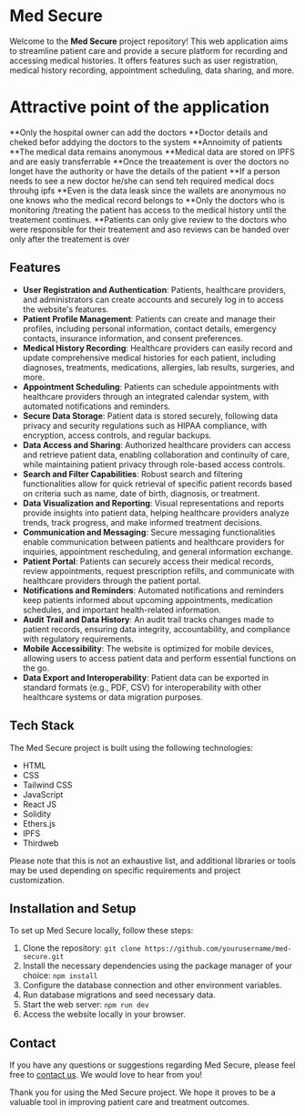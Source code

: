 # Med Secure

Welcome to the **Med Secure** project repository! This web application aims to streamline patient care and provide a secure platform for recording and accessing medical histories. It offers features such as user registration, medical history recording, appointment scheduling, data sharing, and more.


# Attractive point of the application

**Only the hospital owner can add the doctors
**Doctor details and cheked befor addying the doctors to the system
**Annoimity of patients 
**The medical data remains anonymous
**Medical data are stored on IPFS and are easiy transferrable
**Once the treaatement is over the doctors no longet have the authority or have the details of the patient
**If a person needs to see a new doctor he/she can send teh required medical docs throuhg ipfs
**Even is the data leask since the wallets are anonymous no one knows who the medical record belongs to
**Only the doctors who is monitoring /treating the patient has access to the medical history until the treatement continues.
**Patients can only give review to the doctors who were responsible for their treatement and aso reviews can be handed over only after the treatement is over
## Features

- **User Registration and Authentication**: Patients, healthcare providers, and administrators can create accounts and securely log in to access the website's features.
- **Patient Profile Management**: Patients can create and manage their profiles, including personal information, contact details, emergency contacts, insurance information, and consent preferences.
- **Medical History Recording**: Healthcare providers can easily record and update comprehensive medical histories for each patient, including diagnoses, treatments, medications, allergies, lab results, surgeries, and more.
- **Appointment Scheduling**: Patients can schedule appointments with healthcare providers through an integrated calendar system, with automated notifications and reminders.
- **Secure Data Storage**: Patient data is stored securely, following data privacy and security regulations such as HIPAA compliance, with encryption, access controls, and regular backups.
- **Data Access and Sharing**: Authorized healthcare providers can access and retrieve patient data, enabling collaboration and continuity of care, while maintaining patient privacy through role-based access controls.
- **Search and Filter Capabilities**: Robust search and filtering functionalities allow for quick retrieval of specific patient records based on criteria such as name, date of birth, diagnosis, or treatment.
- **Data Visualization and Reporting**: Visual representations and reports provide insights into patient data, helping healthcare providers analyze trends, track progress, and make informed treatment decisions.
- **Communication and Messaging**: Secure messaging functionalities enable communication between patients and healthcare providers for inquiries, appointment rescheduling, and general information exchange.
- **Patient Portal**: Patients can securely access their medical records, review appointments, request prescription refills, and communicate with healthcare providers through the patient portal.
- **Notifications and Reminders**: Automated notifications and reminders keep patients informed about upcoming appointments, medication schedules, and important health-related information.
- **Audit Trail and Data History**: An audit trail tracks changes made to patient records, ensuring data integrity, accountability, and compliance with regulatory requirements.
- **Mobile Accessibility**: The website is optimized for mobile devices, allowing users to access patient data and perform essential functions on the go.
- **Data Export and Interoperability**: Patient data can be exported in standard formats (e.g., PDF, CSV) for interoperability with other healthcare systems or data migration purposes.

## Tech Stack

The Med Secure project is built using the following technologies:

  - HTML
  - CSS
  - Tailwind CSS
  - JavaScript
  - React JS
  - Solidity
  - Ethers.js
  - IPFS
  - Thirdweb

Please note that this is not an exhaustive list, and additional libraries or tools may be used depending on specific requirements and project customization.

## Installation and Setup

To set up Med Secure locally, follow these steps:

1. Clone the repository: `git clone https://github.com/yourusername/med-secure.git`
2. Install the necessary dependencies using the package manager of your choice: `npm install`
3. Configure the database connection and other environment variables.
4. Run database migrations and seed necessary data.
5. Start the web server: `npm run dev`
6. Access the website locally in your browser.

## Contact

If you have any questions or suggestions regarding Med Secure, please feel free to [contact us](mailto:soumyadipmondal@gmail.com). We would love to hear from you!

Thank you for using the Med Secure project. We hope it proves to be a valuable tool in improving patient care and treatment outcomes.
